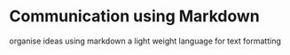 # Communication using Markdown


organise ideas using markdown a light weight language for text formatting 

